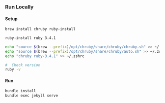 
### Run Locally

#### Setup
```bash
brew install chruby ruby-install

ruby-install ruby 3.4.1

echo "source $(brew --prefix)/opt/chruby/share/chruby/chruby.sh" >> ~/.zshrc
echo "source $(brew --prefix)/opt/chruby/share/chruby/auto.sh" >> ~/.zshrc
echo "chruby ruby-3.4.1" >> ~/.zshrc

#  Check version
ruby -v

```

#### Run
```bash
bundle install
bundle exec jekyll serve
```

